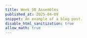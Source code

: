 ```yaml
---
title: Week 5B Assembles
published_at: 2025-04-09
snippet: An example of a blog post.
disable_html_sanitization: true
allow_math: true
---
```

